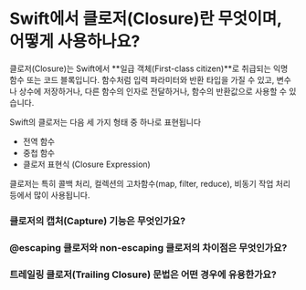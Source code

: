 # Swift에서 클로저(Closure)란 무엇이며, 어떻게 사용하나요?
클로저(Closure)는 Swift에서 **일급 객체(First-class citizen)**로 취급되는 익명 함수 또는 코드 블록입니다. 함수처럼 입력 파라미터와 반환 타입을 가질 수 있고, 변수나 상수에 저장하거나, 다른 함수의 인자로 전달하거나, 함수의 반환값으로 사용할 수 있습니다.

Swift의 클로저는 다음 세 가지 형태 중 하나로 표현됩니다

- 전역 함수
- 중첩 함수
- 클로저 표현식 (Closure Expression)

클로저는 특히 콜백 처리, 컬렉션의 고차함수(map, filter, reduce), 비동기 작업 처리 등에서 많이 사용됩니다.

### 클로저의 캡처(Capture) 기능은 무엇인가요?
### @escaping 클로저와 non-escaping 클로저의 차이점은 무엇인가요?
### 트레일링 클로저(Trailing Closure) 문법은 어떤 경우에 유용한가요?
